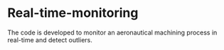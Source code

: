 # Real-time-monitoring

The code is developed to monitor an aeronautical machining process in real-time and detect outliers.
